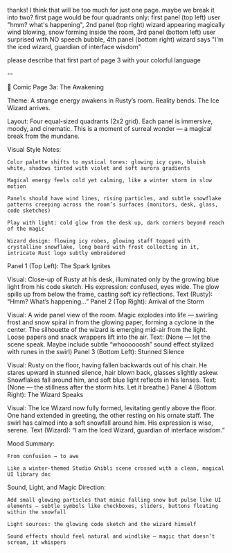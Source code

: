 thanks! I think that will be too much for just one page. maybe we break it into two? first page would be four quadrants only: first panel (top left) user "hmm? what's happening", 2nd panel (top right) wizard appearing magically wind blowing, snow forming inside the room, 3rd panel (bottom left) user surprised with NO speech bubble, 4th panel (bottom right) wizard says "I'm the iced wizard, guardian of interface wisdom"

please describe that first part of page 3 with your colorful language

--

📘 Comic Page 3a: The Awakening

Theme: A strange energy awakens in Rusty’s room. Reality bends. The Ice Wizard arrives.

Layout: Four equal-sized quadrants (2x2 grid). Each panel is immersive, moody, and cinematic. This is a moment of surreal wonder — a magical break from the mundane.

Visual Style Notes:

    Color palette shifts to mystical tones: glowing icy cyan, bluish white, shadows tinted with violet and soft aurora gradients

    Magical energy feels cold yet calming, like a winter storm in slow motion

    Panels should have wind lines, rising particles, and subtle snowflake patterns creeping across the room’s surfaces (monitors, desk, glass, code sketches)

    Play with light: cold glow from the desk up, dark corners beyond reach of the magic

    Wizard design: flowing icy robes, glowing staff topped with crystalline snowflake, long beard with frost collecting in it, intricate Rust logo subtly embroidered

Panel 1 (Top Left): The Spark Ignites

Visual: Close-up of Rusty at his desk, illuminated only by the growing blue light from his code sketch. His expression: confused, eyes wide. The glow spills up from below the frame, casting soft icy reflections. Text (Rusty): “Hmm? What’s happening...”
Panel 2 (Top Right): Arrival of the Storm

Visual: A wide panel view of the room. Magic explodes into life — swirling frost and snow spiral in from the glowing paper, forming a cyclone in the center. The silhouette of the wizard is emerging mid-air from the light. Loose papers and snack wrappers lift into the air. Text: (None — let the scene speak. Maybe include subtle “whoooooosh” sound effect stylized with runes in the swirl)
Panel 3 (Bottom Left): Stunned Silence

Visual: Rusty on the floor, having fallen backwards out of his chair. He stares upward in stunned silence, hair blown back, glasses slightly askew. Snowflakes fall around him, and soft blue light reflects in his lenses. Text: (None — the stillness after the storm hits. Let it breathe.)
Panel 4 (Bottom Right): The Wizard Speaks

Visual: The Ice Wizard now fully formed, levitating gently above the floor. One hand extended in greeting, the other resting on his ornate staff. The swirl has calmed into a soft snowfall around him. His expression is wise, serene. Text (Wizard): “I am the Iced Wizard, guardian of interface wisdom.”

Mood Summary:

    From confusion → to awe

    Like a winter-themed Studio Ghibli scene crossed with a clean, magical UI library doc

Sound, Light, and Magic Direction:

    Add small glowing particles that mimic falling snow but pulse like UI elements — subtle symbols like checkboxes, sliders, buttons floating within the snowfall

    Light sources: the glowing code sketch and the wizard himself

    Sound effects should feel natural and windlike — magic that doesn’t scream, it whispers
